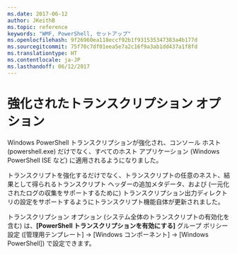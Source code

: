 ```yaml
---
ms.date: 2017-06-12
author: JKeithB
ms.topic: reference
keywords: "WMF, PowerShell, セットアップ"
ms.openlocfilehash: 9f26960ea118eccf92b1f931535347383a4b177d
ms.sourcegitcommit: 75f70c7df01eea5e7a2c16f9a3ab1dd437a1f8fd
ms.translationtype: HT
ms.contentlocale: ja-JP
ms.lasthandoff: 06/12/2017
---
```

<a id="enhanced-transcription-options" class="xliff"></a>

# 強化されたトランスクリプション オプション

Windows PowerShell トランスクリプションが強化され、コンソール ホスト (powershell.exe) だけでなく、すべてのホスト アプリケーション (Windows PowerShell ISE など) に適用されるようになりました。

トランスクリプトを強化するだけでなく、トランスクリプトの任意のネスト、結果として得られるトランスクリプト ヘッダーの追加メタデータ、および (一元化されたログの収集をサポートするために) トランスクリプション出力ディレクトリの設定をサポートするようにトランスクリプト機能自体が更新されました。

トランスクリプション オプション (システム全体のトランスクリプトの有効化を含む) は、**[PowerShell トランスクリプションを有効にする]** グループ ポリシー設定 ([管理用テンプレート] -> [Windows コンポーネント] -> [Windows PowerShell]) で設定できます。

